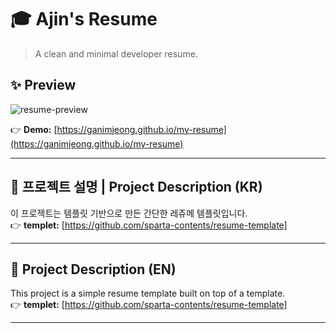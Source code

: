 # 🎓 Ajin's Resume

> A clean and minimal developer resume.

## ✨ Preview

![resume-preview](./screenshot.png)

👉 **Demo:** [https://ganimjeong.github.io/my-resume](https://ganimjeong.github.io/my-resume)


---

## 🧾 프로젝트 설명 | Project Description (KR)

이 프로젝트는 템플릿 기반으로 만든 간단한 레쥬메 템플릿입니다.  
👉 **templet:** [https://github.com/sparta-contents/resume-template]

---

## 🧾 Project Description (EN)

This project is a simple resume template built on top of a template.  
👉 **templet:** [https://github.com/sparta-contents/resume-template]

---

